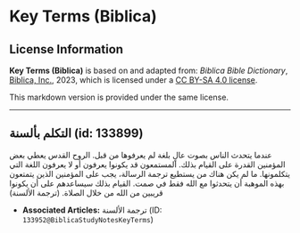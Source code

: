# Key Terms (Biblica)

## License Information

**Key Terms (Biblica)** is based on and adapted from: _Biblica Bible Dictionary_, [Biblica, Inc.](https://www.biblica.com/), 2023, which is licensed under a [CC BY-SA 4.0 license](https://creativecommons.org/licenses/by-sa/4.0/legalcode.en).

This markdown version is provided under the same license.



--------------------------------

## التكلم بألسنة (id: 133899)

عندما يتحدث الناس بصوت عالٍ بلغة لم يعرفوها من قبل. الروح القدس يعطي بعض المؤمنين القدرة على القيام بذلك. المستمعون قد يكونوا يعرفون أو لا يعرفون اللغة التي يتكلمونها. ما لم يكن هناك من يستطيع ترجمة الرسالة، يجب على المؤمنين الذين يتمتعون بهذه الموهبة أن يتحدثوا مع الله فقط في صمت. القيام بذلك سيساعدهم على أن يكونوا قريبين من الله من خلال الصلاة. (ترجمة الألسنة)

* **Associated Articles:** ترجمة الألسنة (ID: `133952@BiblicaStudyNotesKeyTerms`)

